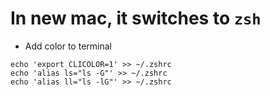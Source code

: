 # In new mac, it switches to `zsh`

* Add color to terminal
```
echo 'export CLICOLOR=1' >> ~/.zshrc
echo 'alias ls="ls -G"' >> ~/.zshrc
echo 'alias ll="ls -lG"' >> ~/.zshrc
```

